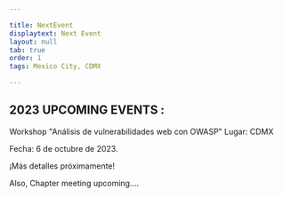 ```yaml
---

title: NextEvent
displaytext: Next Event
layout: null 
tab: true
order: 1
tags: Mexico City, CDMX

---
```

## 2023 UPCOMING EVENTS :

Workshop "Análisis de vulnerabilidades web con OWASP"
 Lugar: CDMX
 
 Fecha: 6 de octubre de 2023.
 
 ¡Más detalles próximamente!

Also, Chapter meeting upcoming....

